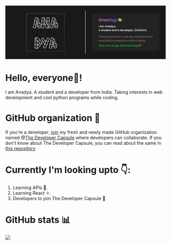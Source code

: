 <img src="https://github.com/AnadyaNair/AnadyaNair/blob/7132cbf287c1d9699fc5e8f0f33133d640394b6b/dark%20theme%20new%20detailed%20banner.png"></img>

 # Hello, everyone👋!
 I am Anadya. A student and a developer from India. Taking interests in web development and cool python programs while coding.
 
 # GitHub organization 🏢
If you're a developer, [join](https://github.com/The-Developer-Capsule/Join) my fresh and newly made GitHub organization named @[The Developer Capsule](https://github.com/The-Developer-Capsule) where developers can collaborate.
If you don't know about The Developer Capsule, you can read about the same in [this repository](https://github.com/The-Developer-Capsule/Introduction)

# Currently I'm looking upto 👇:
1. Learning APIs 🐧.
2. Learning React ⚛.
3. Developers to join The Developer Capsule 🚀.

# GitHub stats 📊

<img src ="https://github-readme-stats.vercel.app/api?username=AnadyaNair&show_icons=true&theme=default"></img>

<!--
**AnadyaNair/AnadyaNair** is a ✨ _special_ ✨ repository because its `README.md` (this file) appears on your GitHub profile.
*/
